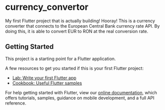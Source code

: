 # currency_convertor

My first Flutter project that is actually building! Hooray!
This is a currency converter that connects to the European Central Bank currency rate API.
By doing this, it is able to convert EUR to RON at the real conversion rate.

## Getting Started

This project is a starting point for a Flutter application.

A few resources to get you started if this is your first Flutter project:

- [Lab: Write your first Flutter app](https://flutter.dev/docs/get-started/codelab)
- [Cookbook: Useful Flutter samples](https://flutter.dev/docs/cookbook)

For help getting started with Flutter, view our
[online documentation](https://flutter.dev/docs), which offers tutorials,
samples, guidance on mobile development, and a full API reference.

